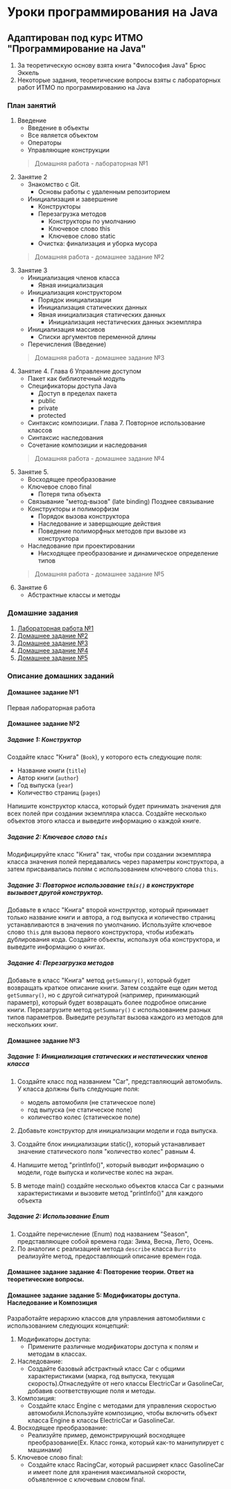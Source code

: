# Уроки программирования на Java
## Адаптирован под курс ИТМО "Программирование на Java"
1. За теоретическую основу взята книга "Философия Java" Брюс Эккель
2. Некоторые задания, теоретические вопросы взяты с лабораторных работ ИТМО по программированию на Java

### План занятий
1. Введение
    + Введение в объекты
    + Все является объектом
    + Операторы
    + Управляющие конструкции
    > Домашняя работа - лабораторная №1
2. Занятие 2
    + Знакомство с Git.
        + Основы работы с удаленным репозиторием
    + Инициализация и завершение
      + Конструкторы
      + Перезагрузка методов
        + Конструкторы по умолчанию
        + Ключевое слово this
        + Ключевое слово static
      + Очистка: финализация и уборка мусора
   > Домашняя работа - домашнее задание №2
3. Занятие 3
   + Инициализация членов класса
      + Явная инициализация
   + Инициализация конструктором
      + Порядок инициализации
      + Инициализация статических данных
      + Явная инициализация статических данных
         + Инициализация нестатических данных экземпляра
   + Инициализация массивов
      + Списки аргументов переменной длины
   + Перечисления (Введение)
   > Домашняя работа - домашнее задание №3
4. Занятие 4. Глава 6 Управление доступом
    + Пакет как библиотечный модуль
    + Спецификаторы доступа Java
      + Доступ в пределах пакета
      + public
      + private
      + protected
    + Синтаксис композиции. Глава 7. Повторное использование классов
    + Синтаксис наследования
    + Сочетание композиции и наследования
   > Домашняя работа - домашнее задание №4
5. Занятие 5. 
    + Восходящее преобразование
    + Ключевое слово final
        + Потеря типа объекта
    + Связывание "метод-вызов" (late binding) Позднее связывание
    + Конструкторы и полиморфизм
        + Порядок вызова конструктора
        + Наследование и заверщающие действия
        + Поведение полиморфных методов при вызове из конструктора
    + Наследование при проектировании
        + Нисходящее преобразование и динамическое определение типов
   > Домашняя работа - домашнее задание №5
6. Занятие 6
    + Абстрактные классы и методы
### Домашние задания
1. [Лабораторная работа №1](#homework1)
2. [Домашнее задание №2](#homework2)
3. [Домашнее задание №3](#homework3)
4. [Домашнее задание №4](#homework4)
5. [Домашнее задание №5](#homework5)

### Описание домашних заданий
####  Домашнее задание №1 <a name="homework1"></a>
Первая лабораторная работа
####  Домашнее задание №2 <a name="homework2"></a>
##### Задание 1: Конструктор
Создайте класс "Книга" (`Book`), у которого есть следующие поля:

- Название книги (`title`)
- Автор книги (`author`)
- Год выпуска (`year`)
- Количество страниц (`pages`)

Напишите конструктор класса, который будет принимать значения для всех полей при создании экземпляра класса. Создайте несколько объектов этого класса и выведите информацию о каждой книге.

##### Задание 2: Ключевое слово `this`
Модифицируйте класс "Книга" так, чтобы при создании экземпляра класса значения полей передавались через параметры конструктора, а затем присваивались полям с использованием ключевого слова `this`.

##### Задание 3: Повторное использование `this()` в конструкторе вызывает другой конструктор.
Добавьте в класс "Книга" второй конструктор, который принимает только название книги и автора, а год выпуска и количество страниц устанавливаются в значения по умолчанию. Используйте ключевое слово `this` для вызова первого конструктора, чтобы избежать дублирования кода. Создайте объекты, используя оба конструктора, и выведите информацию о книгах.

##### Задание 4: Перезагрузка методов
Добавьте в класс "Книга" метод `getSummary()`, который будет возвращать краткое описание книги. Затем создайте еще один метод `getSummary()`, но с другой сигнатурой (например, принимающий параметр), который будет возвращать более подробное описание книги. Перезагрузите метод `getSummary()` с использованием разных типов параметров. Выведите результат вызова каждого из методов для нескольких книг.

####  Домашнее задание №3 <a name="homework3"></a>
##### Задание 1: Инициализация статических и нестатических членов класса
1. Создайте класс под названием "Car", представляющий автомобиль. У класса должны быть следующие поля:
   + модель автомобиля (не статическое поле)
   + год выпуска (не статическое поле)
   + количество колес (статическое поле)

2. Добавьте конструктор для инициализации модели и года выпуска.
3. Создайте блок инициализации static{}, который устанавливает значение статического поля "количество колес" равным 4.
4. Напишите метод "printInfo()", который выводит информацию о модели, годе выпуска и количестве колес на экран.
5. В методе main() создайте несколько объектов класса Car с разными характеристиками и вызовите метод "printInfo()" для каждого объекта
##### Задание 2: Использование Enum
1. Создайте перечисление (Enum) под названием "Season", представляющее собой времена года: Зима, Весна, Лето, Осень.
2. По аналогии с реализацией метода `describe` класса `Burrito` реализуйте метод, предоставляющий описание времен года.
#### Домашнее задание задание 4: Повторение теории. Ответ на теоретические вопросы. <a name="homework4"></a>
#### Домашнее задание задание 5: Модификаторы доступа. Наследование и Композиция <a name="homework5"></a>
Разработайте иерархию классов для управления автомобилями с использованием следующих концепций:
1. Модификаторы доступа:
   + Примените различные модификаторы доступа к полям и методам в классах.
2. Наследование:
   + Создайте базовый абстрактный класс Car с общими характеристиками (марка, год выпуска, текущая скорость).Отнаследуйте от него классы ElectricCar и GasolineCar, добавив соответствующие поля и методы.
3. Композиция:
   + Создайте класс Engine с методами для управления скоростью автомобиля.Используйте композицию, чтобы включить объект класса Engine в классы ElectricCar и GasolineCar.
4. Восходящее преобразование:
   + Реализуйте пример, демонстрирующий восходящее преобразование(Ex. Класс гонка, который как-то манипулирует с машинами)
5. Ключевое слово final:
   + Создайте класс RacingCar, который расширяет класс GasolineCar и имеет поле для хранения максимальной скорости, объявленное с ключевым словом final.
